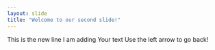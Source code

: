 ```yaml
---
layout: slide
title: "Welcome to our second slide!"
---
```

This is the new line I am adding
Your text
Use the left arrow to go back!
